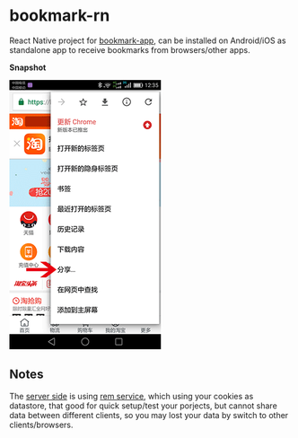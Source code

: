 # bookmark-rn
React Native project for [bookmark-app](https://github.com/futurist/bookmark-app), can be installed on Android/iOS as standalone app to receive bookmarks from browsers/other apps.

**Snapshot**

![rn.gif](rn.gif)

## Notes
The [server side](https://github.com/futurist/bookmark-server) is using [rem service](https://github.com/lhorie/rem), which using your cookies as datastore, that good for quick setup/test your porjects, but cannot share data between different clients, so you may lost your data by switch to other clients/browsers.





